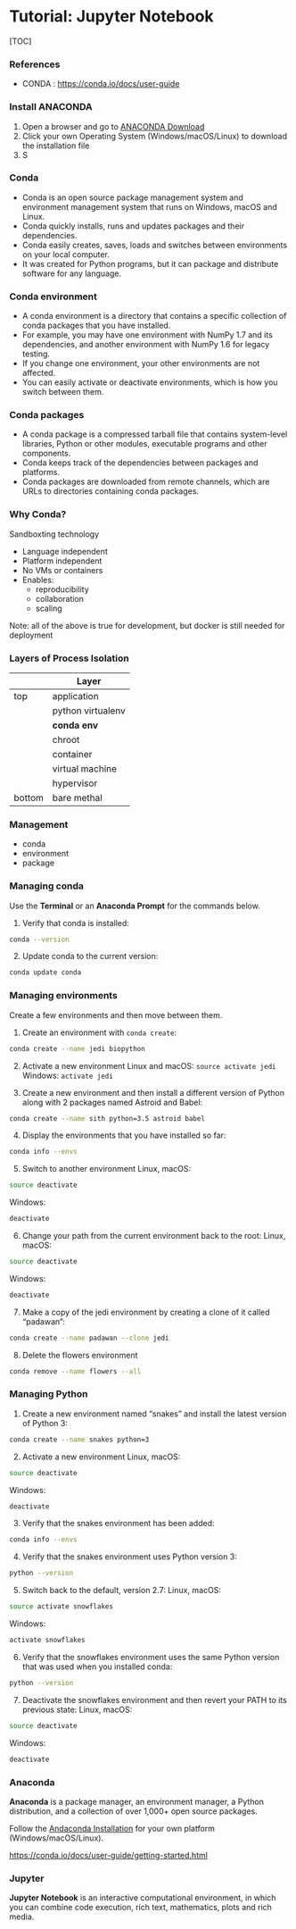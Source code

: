 # Tutorial: Jupyter Notebook
[TOC]


### References
* CONDA : https://conda.io/docs/user-guide


### Install ANACONDA
1. Open a browser and go to [ANACONDA Download](https://www.anaconda.com/download)
2. Click your own Operating System (Windows/macOS/Linux) to download the installation file
3. S





### Conda
* Conda is an open source package management system and environment management system that runs on Windows, macOS and Linux.
* Conda quickly installs, runs and updates packages and their dependencies.
* Conda easily creates, saves, loads and switches between environments on your local computer.
* It was created for Python programs, but it can package and distribute software for any language.

### Conda environment
* A conda environment is a directory that contains a specific collection of conda packages that you have installed.
* For example, you may have one environment with NumPy 1.7 and its dependencies, and another environment with NumPy 1.6 for legacy testing.
* If you change one environment, your other environments are not affected. 
* You can easily activate or deactivate environments, which is how you switch between them.

### Conda packages
* A conda package is a compressed tarball file that contains system-level libraries, Python or other modules, executable programs and other components.
* Conda keeps track of the dependencies between packages and platforms.
* Conda packages are downloaded from remote channels, which are URLs to directories containing conda packages.

### Why Conda?
Sandboxting technology
* Language independent
* Platform independent
* No VMs or containers
* Enables:
  * reproducibility
  * collaboration
  * scaling

Note: all of the above is true for development, but docker is still needed for deployment


### Layers of Process Isolation
|         | Layer             |
|---------|-------------------|
| top     | application       |
|         | python virtualenv |
|         | **conda env**     |
|         | chroot            |
|         | container         |
|         | virtual machine   |
|         | hypervisor        |
| bottom  | bare methal       |


### Management
* conda
* environment
* package


### Managing conda
Use the **Terminal** or an **Anaconda Prompt** for the commands below.

1. Verify that conda is installed:
```bash
conda --version
```

2. Update conda to the current version:
```bash
conda update conda
```



### Managing environments
Create a few environments and then move between them.

1. Create an environment with `conda create`:
```bash
conda create --name jedi biopython
```

2. Activate a new environment
Linux and macOS: `source activate jedi`
Windows: `activate jedi`

3. Create a new environment and then install a different version of Python along with 2 packages named Astroid and Babel:
```bash
conda create --name sith python=3.5 astroid babel
```

4. Display the environments that you have installed so far:
```bash
conda info --envs
```

5. Switch to another environment
Linux, macOS:
```bash
source deactivate
```
Windows:
```bash
deactivate
```

6. Change your path from the current environment back to the root:
Linux, macOS:
```bash
source deactivate
```
Windows:
```bash
deactivate
```

7. Make a copy of the jedi environment by creating a clone of it called “padawan”:
```bash
conda create --name padawan --clone jedi
```

8. Delete the flowers environment
```bash
conda remove --name flowers --all
```

### Managing Python
1. Create a new environment named “snakes” and install the latest version of Python 3:
```bash
conda create --name snakes python=3
```

2. Activate a new environment
Linux, macOS:
```bash
source deactivate
```
Windows:
```bash
deactivate
```

3. Verify that the snakes environment has been added:
```bash
conda info --envs
```

4. Verify that the snakes environment uses Python version 3:
```bash
python --version
```

5. Switch back to the default, version 2.7:
Linux, macOS:
```bash
source activate snowflakes
```
Windows:
```bash
activate snowflakes
```

6. Verify that the snowflakes environment uses the same Python version
that was used when you installed conda:
```bash
python --version
```

7. Deactivate the snowflakes environment and then revert your PATH to its previous state:
Linux, macOS:
```bash
source deactivate
```
Windows:
```bash
deactivate
```

### Anaconda
**Anaconda** is a package manager, an environment manager, a Python distribution, and a collection of over 1,000+ open source packages.

Follow the [Andaconda Installation](https://docs.anaconda.com/anaconda/install/) for your own platform (Windows/macOS/Linux).

https://conda.io/docs/user-guide/getting-started.html


### Jupyter
**Jupyter Notebook** is an interactive computational environment, in which you can combine code execution, rich text, mathematics, plots and rich media.
